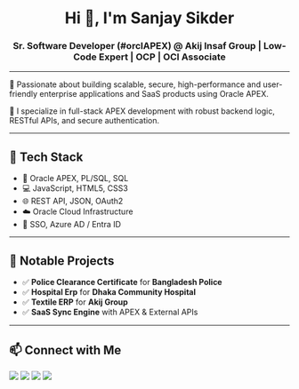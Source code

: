 <h1 align="center">Hi 👋, I'm Sanjay Sikder</h1>
<h3 align="center">Sr. Software Developer (#orclAPEX) @ Akij Insaf Group | Low-Code Expert | OCP | OCI Associate</h3>

---

🌟 Passionate about building scalable, secure, high-performance and user-friendly enterprise applications and SaaS products using Oracle APEX.

🔧 I specialize in full-stack APEX development with robust backend logic, RESTful APIs, and secure authentication.

---

## 🧰 Tech Stack

- 🔷 Oracle APEX, PL/SQL, SQL
- 💻 JavaScript, HTML5, CSS3
- 🌐 REST API, JSON, OAuth2
- ☁️ Oracle Cloud Infrastructure
- 🔐 SSO, Azure AD / Entra ID

---

## 🚀 Notable Projects

- ✅ **Police Clearance Certificate** for **Bangladesh Police**
- ✅ **Hospital Erp** for **Dhaka Community Hospital**
- ✅ **Textile ERP** for **Akij Group**
- ✅ **SaaS Sync Engine** with APEX & External APIs

---


## 📫 Connect with Me

<p align="left">
  <a href="https://www.facebook.com/sanzu.sikder"><img src="https://img.shields.io/badge/Facebook-1877F2?style=for-the-badge&logo=facebook&logoColor=white"/></a>
  <a href="https://github.com/sanjaysikder/"><img src="https://img.shields.io/badge/GitHub-181717?style=for-the-badge&logo=github&logoColor=white"/></a>
  <a href="https://www.linkedin.com/in/sanjay-sikder/"><img src="https://img.shields.io/badge/LinkedIn-0A66C2?style=for-the-badge&logo=linkedin&logoColor=white"/></a>
  <a href="https://x.com/sanzusikder"><img src="https://img.shields.io/badge/Twitter-1DA1F2?style=for-the-badge&logo=twitter&logoColor=white"/></a>
</p>
